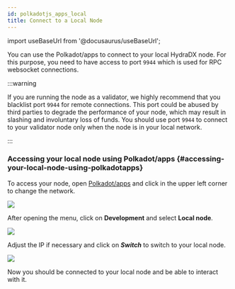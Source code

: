 ```yaml
---
id: polkadotjs_apps_local 
title: Connect to a Local Node 
---
```


import useBaseUrl from '@docusaurus/useBaseUrl';

You can use the Polkadot/apps to connect to your local HydraDX node. For this purpose, you need to have access to port `9944` which is used for RPC websocket connections.

:::warning

If you are running the node as a validator, we highly recommend that you blacklist port `9944` for remote connections. This port could be abused by third parties to degrade the performance of your node, which may result in slashing and involuntary loss of funds. You should use port `9944` to connect to your validator node only when the node is in your local network.

:::

### Accessing your local node using Polkadot/apps {#accessing-your-local-node-using-polkadotapps}

To access your node, open [Polkadot/apps](https://polkadot.js.org/apps/) and click in the upper left corner to change the network.

<div>
  <img src={useBaseUrl('/polkadotjs-apps/PolkadotJS-APPS-1.png')} />
</div>

After opening the menu, click on **Development** and select **Local node**.
<div style={{textAlign: 'center'}}>
  <img src={useBaseUrl('/polkadotjs-apps/local-1.png')} />
</div>

Adjust the IP if necessary and click on ***Switch*** to switch to your local node.

<div style={{textAlign: 'center'}}>
  <img src={useBaseUrl('/polkadotjs-apps/local-2.png')} />
</div>

Now you should be connected to your local node and be able to interact with it.
